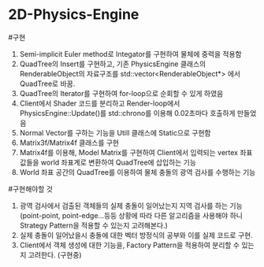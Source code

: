 # 2D-Physics-Engine

#구현
1. Semi-implicit Euler method로 Integator를 구현하여 물체에 중력을 적용함
2. QuadTree의 Insert를 구현하고, 기존 PhysicsEngine 클래스의 RenderableObject의 자료구조를 std::vector<RenderableObject*> 에서 QuadTree로 바꿈.
3. QuadTree의 Iterator를 구현하여 for-loop으로 순회할 수 있게 하였음
4. Client에서 Shader 코드를 분리하고 Render-loop에서 PhysicsEngine::Update()를 std::chrono를 이용해 0.02초마다 호출하게 만들었음
5. Normal Vector를 구하는 기능을 Utill 클래스에 Static으로 구현함
6. Matrix3f/Matrix4f 클래스를 구현
7. Matrix4f를 이용해, Model Matrix를 구현하여 Client에서 입력되는 vertex 좌표값들을 world 좌표계로 변환하여 QuadTree에 삽입하는 기능
8. World 좌표 공간의 QuadTree를 이용하여 물체 충돌의 광역 검사를 수행하는 기능

#구현해야할 것
1. 광역 검사에서 검출된 객체들의 실제 충돌이 일어났는지 지역 검사를 하는 기능 (point-point, point-edge...등등 상황에 따라 다른 알고리즘을 사용해야 하니 Strategy Pattern을 적용할 수 있는지 고려해본다.)
2. 실제 충돌이 일어났을시 충돌에 대한 벡터 방정식의 공부와 이를 실제 코드로 구현.
3. Client에서 객체 생성에 대한 기능을, Factory Pattern을 적용하여 분리할 수 있는지 고려한다. (구현중)
